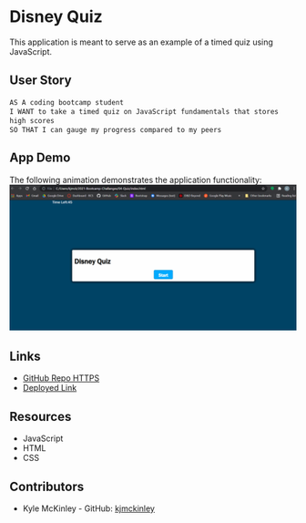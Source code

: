 # Disney Quiz
This application is meant to serve as an example of a timed quiz using JavaScript.

## User Story

```
AS A coding bootcamp student
I WANT to take a timed quiz on JavaScript fundamentals that stores high scores
SO THAT I can gauge my progress compared to my peers
```

## App Demo
The following animation demonstrates the application functionality:
![code quiz](./assets/quiz-demo.gif)


## Links

* [GitHub Repo HTTPS](https://github.com/kjmckinley/quiz.git)
* [Deployed Link](https://kjmckinley.github.io/quiz/)




## Resources
- JavaScript
- HTML
- CSS

## Contributors
- Kyle McKinley - GitHub: [kjmckinley](https://github.com/kjmckinley)
